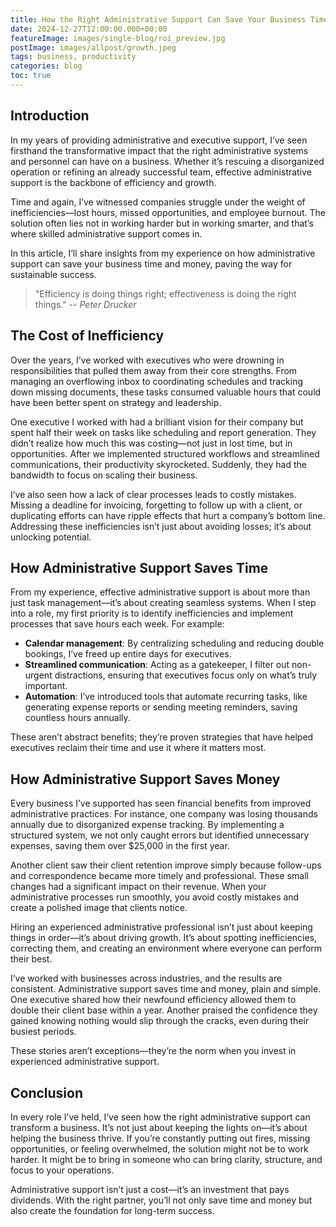 ```yaml
---
title: How the Right Administrative Support Can Save Your Business Time and Money
date: 2024-12-27T12:00:00.000+00:00
featureImage: images/single-blog/roi_preview.jpg
postImage: images/allpost/growth.jpeg
tags: business, productivity
categories: blog
toc: true
---
```


## Introduction

In my years of providing administrative and executive support, I’ve seen firsthand the transformative impact that the right administrative systems and personnel can have on a business. Whether it’s rescuing a disorganized operation or refining an already successful team, effective administrative support is the backbone of efficiency and growth.

Time and again, I’ve witnessed companies struggle under the weight of inefficiencies—lost hours, missed opportunities, and employee burnout. The solution often lies not in working harder but in working smarter, and that’s where skilled administrative support comes in. 

In this article, I’ll share insights from my experience on how administrative support can save your business time and money, paving the way for sustainable success.

> "Efficiency is doing things right; effectiveness is doing the right things."
> -- <cite>Peter Drucker</cite>

## The Cost of Inefficiency

Over the years, I’ve worked with executives who were drowning in responsibilities that pulled them away from their core strengths. From managing an overflowing inbox to coordinating schedules and tracking down missing documents, these tasks consumed valuable hours that could have been better spent on strategy and leadership.

One executive I worked with had a brilliant vision for their company but spent half their week on tasks like scheduling and report generation. They didn’t realize how much this was costing—not just in lost time, but in opportunities. After we implemented structured workflows and streamlined communications, their productivity skyrocketed. Suddenly, they had the bandwidth to focus on scaling their business.

I’ve also seen how a lack of clear processes leads to costly mistakes. Missing a deadline for invoicing, forgetting to follow up with a client, or duplicating efforts can have ripple effects that hurt a company’s bottom line. Addressing these inefficiencies isn’t just about avoiding losses; it’s about unlocking potential.

## How Administrative Support Saves Time

From my experience, effective administrative support is about more than just task management—it’s about creating seamless systems. When I step into a role, my first priority is to identify inefficiencies and implement processes that save hours each week. For example:

- **Calendar management**: By centralizing scheduling and reducing double bookings, I’ve freed up entire days for executives.
- **Streamlined communication**: Acting as a gatekeeper, I filter out non-urgent distractions, ensuring that executives focus only on what’s truly important.
- **Automation**: I’ve introduced tools that automate recurring tasks, like generating expense reports or sending meeting reminders, saving countless hours annually.

These aren’t abstract benefits; they’re proven strategies that have helped executives reclaim their time and use it where it matters most.

## How Administrative Support Saves Money

Every business I’ve supported has seen financial benefits from improved administrative practices. For instance, one company was losing thousands annually due to disorganized expense tracking. By implementing a structured system, we not only caught errors but identified unnecessary expenses, saving them over $25,000 in the first year.

Another client saw their client retention improve simply because follow-ups and correspondence became more timely and professional. These small changes had a significant impact on their revenue. When your administrative processes run smoothly, you avoid costly mistakes and create a polished image that clients notice.

Hiring an experienced administrative professional isn’t just about keeping things in order—it’s about driving growth. It’s about spotting inefficiencies, correcting them, and creating an environment where everyone can perform their best.

I’ve worked with businesses across industries, and the results are consistent. Administrative support saves time and money, plain and simple. One executive shared how their newfound efficiency allowed them to double their client base within a year. Another praised the confidence they gained knowing nothing would slip through the cracks, even during their busiest periods.

These stories aren’t exceptions—they’re the norm when you invest in experienced administrative support.

## Conclusion

In every role I’ve held, I’ve seen how the right administrative support can transform a business. It’s not just about keeping the lights on—it’s about helping the business thrive. If you’re constantly putting out fires, missing opportunities, or feeling overwhelmed, the solution might not be to work harder. It might be to bring in someone who can bring clarity, structure, and focus to your operations.

Administrative support isn’t just a cost—it’s an investment that pays dividends. With the right partner, you’ll not only save time and money but also create the foundation for long-term success.